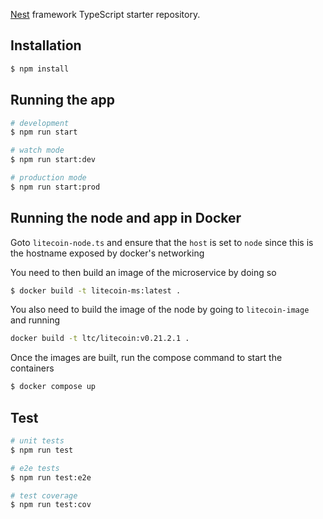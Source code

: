 [Nest](https://github.com/nestjs/nest) framework TypeScript starter repository.

## Installation

```bash
$ npm install
```

## Running the app

```bash
# development
$ npm run start

# watch mode
$ npm run start:dev

# production mode
$ npm run start:prod
```

## Running the node and app in Docker

Goto `litecoin-node.ts` and ensure that the `host` is set to `node` since this is the hostname exposed by docker's networking

You need to then build an image of the microservice by doing so

```bash
$ docker build -t litecoin-ms:latest .
```

You also need to build the image of the node by going to `litecoin-image` and running

```bash
docker build -t ltc/litecoin:v0.21.2.1 .
```

Once the images are built, run the compose command to start the containers

```bash
$ docker compose up
```

## Test

```bash
# unit tests
$ npm run test

# e2e tests
$ npm run test:e2e

# test coverage
$ npm run test:cov
```